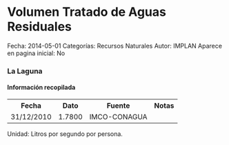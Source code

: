 Volumen Tratado de Aguas Residuales
=====

Fecha: 2014-05-01
Categorías: Recursos Naturales
Autor: IMPLAN
Aparece en pagina inicial: No

### La Laguna

#### Información recopilada

<table class="table table-hover table-bordered matriz">
  <tr><th>Fecha</th><th>Dato</th><th>Fuente</th><th>Notas</th></tr>
  <tr><td class="centrado">31/12/2010</td><td class="derecha">1.7800</td><td>IMCO-CONAGUA</td><td></td></tr>
</table>

Unidad: Litros por segundo por persona.
